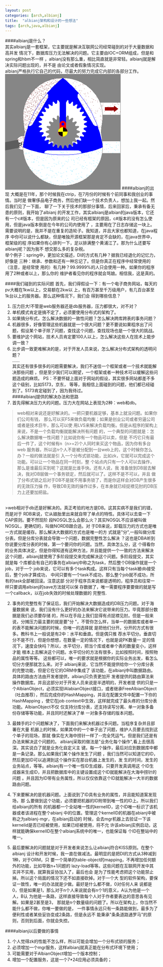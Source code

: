 ```yaml
---
layout: post
categories: [arch,albianj]
title:  "albianj架构和设计的一些想法"
tags: [arch,java,albianj]
---
```


####albianj是什么？  
其实albianj是一套框架，它主要就是解决互联网公司经常碰到的对于大量数据和高并发
情况下，数据库压力无法解决的问题。它主要由IOC+ORM组成，但是和spring和hbm不一样
，albianj没有那么重，相比简直就是非常轻。albianj就是解决实际问题出现的，并不是
由论文或者假象情况实现。  
albianj严格执行它自己的代码，尽最大的努力完成它内部的各部分工作。  
![albianj](/img/albianj/zz.gif)
####albianj的出现
大概是在11年，那个时候我在ctrip，在7月份的时候有个前同事和我创业的事情。当时是
做奢侈品电子商务，然后他们缺一个技术负责人，想加上我一起。然后我们见了一下面，
聊了一下关于技术的那部分事情，后来回家后，秉承有备无患的原则，我开始了albianj
的开发工作，其实albianj是albian的java版本，它还有一个c#版本，但是因为原来的公
司已经有框架的原因，c#版本的没有怎么使用，但是java版本倒是在今年的公司内使用了
，主要用在了日志存储这一块上。  
需要说明的是，我并不是在重复的造轮子。我知道，并且大家也都知道，在java程序
中你可以说什么都缺，但是唯独开源框架那是肯定不会缺的，在java世界中，框架级的程
序如果你有心排列一下，足以排满整个黄浦江了。那为什么还要写albianj呢？因为我不
想交那么多的复杂税。  
举个例子：spring中，更加论文描述，DI的方式有几种？据我已经退化的记忆力，好像是
三种：继承、参数和还有一种忘记了。但是你真正在程序中经常使用的（注意，是经常使
用的）有几种？99.9999%的人只会使用一种。如果你的程序用了2种或者以上，那么你的
维护者看见你的程序就会骂娘。相信我，这是真的。  

<!-- more -->
####我们碰到的实际问题
首先，我们得假设一下：有一个电子商务网站，每天的pv大概在1kw以上，交易额在2kw以
上，有百万甚至千万级用户，有几百台甚至1k台以上的服务器。那么这种情况下，我们会
得到哪些信息？  
1. 压力巨大!不管是web服务器还是db服务器，压力都很大，对不对？  
2. 单机模式肯定是搞不定了，必须要使用分布式的架构了。  
3. 如果搞分布式，怎么解决数据的一致性问题？怎么解决跨库跨表的事务问题？  
4. 机器很多，好像管理这些机器就是一个很大问题？更不要说如果程序出了问
题，假设某个单子除了问题，查找这个问题，查找现场也是一个很大的挑战。  
5. 要维护这个网站，技术人员肯定要100人以上，怎么解决这些人在技术上能步调一致？  
6. 比步调一致更难解决的是，对于开发人员来说，怎么解决分布式架构的透明问题？  
......  
其实还有很多很多的问题需要解决，我们不迷信一个框架或者一个技术就能解决那些问题
，但是至少我们可以期望，一个框架或者一种技术可以缓解这些问题造成的麻烦。
PS：不要怀疑上面对于网站的假设，其实很多网站都差不多这个级别，比如5173，京东，
等等，我相信上面碰到的问题，他们都已经碰到了。5173肯定碰到了，因为我待过。  
####albianj提供的解决办法和思路
1. 首先得解决压力大的问题。压力大在网站上表现为2种：web和db。  
>web相对来说还是好解决的。一把只要机器足够，基本上就没问题。如果你们公司有钱，
那么可以买F5来做负载均衡；如果是创业公司或者穷逼公司或者是技术巨牛，那么可以使
用LVS来解决负载均衡。但是从程序的架构上来说，不是一个负载均衡就能解决所有问题
的，一个典型的问题就是：怎么解决数据唯一性问题？比如说你有一个物品可以卖，但是
不巧它只有最后一件了，这个时候有n（n>=2)个人同时来买这个物品，因为你有多台web
服务器，所以这n个人不是被分配到一台web上的，这个时候你怎么办？一般的做法就是引
入一个分布式锁功能，比如zk，它就可以完成这个功能。可以让一个物品在同一时刻，整
个站点内只有一个人可以去操作，那么是谁最后买到呢？这就是比谁手快。还有人说，我
准备放到DB层去解决，我对DB层做一个事务锁定，然后就可以了。这样不是不可以，并且
做了分布式锁之后对于DB不是就不用事务锁了，而是你这样会对DB产生很多的无效压力操
作，导致DB无效的操作过多，在本身就已经捉襟见肘的DB压力上还要加把盐。  
</br>
>web相对于db还是好解决的。真正考验的地方是DB。这其实病不是我们的错，而是对于
RDB来说，它从娘胎里出来就自带了单点的特性。具体可以去查一下CAP原则。要不然现阶
段NOSQL怎么会那么火？其实NOSQL不应该被叫做NOSQL，更确切的，叫做NORDB跟合适。对
于DB来说，卸载压力的方式也是唯一方式就是缓存。那么解决大数据的方式也是唯一的方
式就是"分",一般叫做分库分表。但是分库分表就会导致一个问题，数据完整性怎么解决
？这也是DBA听到你说要分库分表的时候，第一个要问你的问题。当然，具体怎么分，这
个得看你的业务具体决定，但是你得知道有这种方法，并且能提供一个一致的方法来解决
这个问题，albianj就使用了多阶段提交来完成解决这个问题。多阶段提交，其实就是每
个库都会有自己的事务在albianj中称之为task，然后整个DB操作就是一个job，对于一个
job来说，它可以有多个task构成。这样只有当每个task被db接受后，整个job才算成功，
中间只要有一个task不成功，那么整个job就不成功，所有的task全部被回滚。注意这部
分对于程序员来说都是透明的，程序员和往常一样只要调用albianj的save方法就可以保
存数据了，唯一需要程序要要做的就是写一个callback，以在job失效的时候处理数据的
完整性.  

2. 事务的完整性有了保证后，我们开始解决大数据造成的DB压力问题。对于海量数据来
说，我们没有什么更好的办法来解决它说带来的压力。毕竟那部分数据是我们必须要存储
的，所以在手段上我们显得有点捉襟见肘。但是一般来说，分摊压力最主要的就是要"分
"，不管你怎么样，当单一的数据库或者单一的表不能解决问题的时候，你唯一的选择就
是把他们分开。分开的方式有很多。教科书上一般说是有2中：水平和垂直。但是偶只推
荐水平切分。垂直切分不是不行，但是你想想，在数量一定的情况下，也就是说PK数量一
定的情况下，速度会快吗？所以，水平切分，把当个库或者单个表的数量变小，这样才能
根本上去解决这个问题。水平切分的方法有很多，比如按照时间，按照物品的属性等等。
这些都可以，唯一的要求就是根据你的实际业务出发，看怎么切分方便那就怎么来。对于
albianj来说，它当然不能提供给你一个分库分表的完整功能，但是它在它的ORM中集成了
该功能，在albianj中叫数据路由。具体的路由方法由开发者提供，albianj只负责更加开
发者提供的路由算法来操作数据库。并且这部分对于开发人员来说是半透明的，开发者提
供的只是一个AlbianObject，必须实现IAlabianObject接口，或者继承FreeAlbianObject
（吐血推荐），然后完成你的HashMapping，并且在配置文件中配置一下你的HashMapping
，使它在job context中生效，这样就完成了最头疼的分库分表功能。AlbianObject不仅
仅支持分库分表，还支持读写分离、单一对象多备份存储等等功能，并且同时还解决了单
一对象多存储的版本问题。  

3. 最棘手的2个问题解决了，下面我们来解决机器过多问题。当程序复杂并且部署在大量
机器上的时候，如果其中的一个单子出了问题，维护人员要去找到这个单子的现场，那就
像实在大海中捞针一样了--完全凭运气。但是我们还是有办法来解决这个问题的。
albianj采取的做法是"业务化每个操作",看上去很高深。其实说白了就是业务化自定义主
键。每一个操作，最后对应到数据库中都是一条记录。那么如果我们某个操作发生了问题
，我们当然可以知道它的ID，然后更加ID可以追溯到这个操作实在那台机器上发生的，发
生的时间，发生的业务站点，等等。albianj有一个唯一性ID生成器，只要开发真调用这
个ID生成器来生成ID，并且把数据库中的主键设置成这个ID就能解决在大海中捞针的问题
。并且因为ID带有业务属性，所以仅仅依靠这个ID就能解决一大半的数据路由问题。  

4. 下来要解决的是机器问题。上面说到了ID具有业务的属性，并且能知道案发现场，那
么要做到这个功能，必须要把机器的ID附带到唯一性的ID上。所以我们给albianj的所有
的机器都一个全站唯一性的kernelID，这个ID唯一标识了该机器或者该进程在整个abianj
中的位置。管理这个kernelID的机器在abianj中被称之为albianj-mgr，在albianj启动的
时候，会去mgr机器上去验证一下该kernelid是否已经被使用，如果已经被使用，将不允
许该albianj实例启动，这样就能确保kernelID在整个albianj系统中的唯一，也能保证每
个ID在整站中的唯一。  

5. 最后要解决的问题就是对于开发者来说怎么让albianj符合KISS原则。在整个albianj
设计和开发时候，我一直在做减法。最明显的是把DI的方式从3种减到1种，对于ORM，只
要一个简单的table-object的mapping，不再增加任何额外的功能，比如导致n+1问题的
lazy-load等等。这些问题在互联网开发中其实并不实用，就算我妥协加入了，最后也会
是为了性能考虑把这个功能禁止掉。所以这个局面的情况下还不如直接砍掉。对于一个大
型的软件架构，要保证一致性，唯一的办法就是少做。最好是什么都不做，0对任何人来
说都是0，但是如果是1，那么对于n个人来说就会有n个1的意义，A认为他是一个人，B认
为他是一条路，这样直接导致每个人对于作者要表达的意思各有见解。如果是2甚至是3，
那就是n个数量级的问题了。所以在架构上，你当然不能什么都不做，你唯一要做的是，
一件事情永远只有一条路能做到，最多为了便利性或者某些妥协变成2条路，但是永远不
能秉承"条条道路通罗马"的原则，否则到后面，你就会失控。  

####albianj以后要做的事情
1. 个人觉得zk的性能不怎么样，所以可能会增加一个分布式锁的服务；  
2. 必须增加一个mgr服务，这样albianj就真正能在分布式环境下使用；  
3. 可能需要对于AlbianObject增加一个版本控制；  
4. 增加一个配置服务，这是一个7*24应用必须具备的；  
